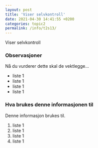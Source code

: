 ```yaml
---
layout: post
title: 'Viser selvkontroll'
date: 2021-04-30 14:41:55 +0200
categories: topic2
permalink: /info/t2s13/
---
```


Viser selvkontroll

### Observasjoner

Nå du vurderer dette skal de vektlegge...

- liste 1
- liste 1
- liste 1
- liste 1

### Hva brukes denne informasjonen til

Denne informasjon brukes til.

1. liste 1
2. liste 1
3. liste 1
4. liste 1
